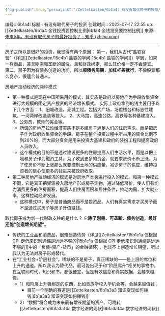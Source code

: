 ```yaml
---
{"dg-publish":true,"permalink":"/Zettelkasten/6b1a4l 有没有取代房子的投资/","dgPassFrontmatter":true}
---
```


编号:: 6b1a4l
标题:: 有没有取代房子的投资
创建时间:: 2023-07-17 22:55
up:: [[Zettelkasten/6b1a4 金钱投资要控制比例\|6b1a4 金钱投资要控制比例]]
来源:: [未来5年，有没有取代房子的最好投资？ - 知乎 (zhihu.com)](https://www.zhihu.com/question/441692710/answer/2747268436)

---
房子之所以是很好的投资，我觉得有两个原因：
第一，我们从古代“盐铁官营”（详见[[Zettelkasten/15c4b1 盐铁的学问\|15c4b1 盐铁的学问]]）学到，如果一样商品，兼具刚需和垄断的属性，且和财政绑定，那么其价格一定不会便宜。
第二，房子因为有债务创造的功能，所以**顺债务周期，加杠杆买就行**，不像股票那么复杂，很适合普通人。

房地产拉动经济的两种模式
- 第一种模式是现在中国所采用的模式，其实质是政府以房地产为手段收集资金进行大规模的固定资产投资的经济增长模式。  实际上政府拿到的钱主要用于以下几个方面：  1、旧城改造，亮城工程。包括大广场，场馆楼台和标志性建筑，一河两岸改造装等投入。  2、大马路，高速公路，高铁等各种基建投入。  3、公务员，教师的奖金等。  
	- 所谓的房地产拉动经济实质不是多建房子满足人们的住房需求，而是把房子作为政府收集资金的手段。房子在整个投资过程中所占用的资金比例不到20%的，而大部分资金是用来投资大基建和政府的装扮工程和提高政府人员收入。  
	- 这个模式的目的不是通过建设更多的住房提高人们生活水平，而是以把土地和房子作为融资工具。为了收到更多的资金，就要求房价不断上涨。为了使房价不断上涨那么就要控制土地的供应量，减少房子的供应，维持投资者的信心使更多的钱进来被政府收取。
- 第二种房地产拉动经济的模式是对房地产本身进行投入的模式。和第一种模式不同，它是真正把资源投入房地产形成房子实物，通过降低房价，使人们有能力消费更多的住房面积，提高人们住房面积和居住条件，拉动内需，扩大就业率，这样拉动经济发展。
	- 这种模式中，房子是普通商品而不是投资品。人们有真实需求才买房子而不是通过买房子等房子升值赚钱。

取代房子成为新一代财政支柱的是什么？
它**除了刚需、可垄断、债务创造，最好还能“创造增长期望”**。
- 传统的工业品和消费品，很难创造债务（详见[[Zettelkasten/15b1c1a 仅根据 CPI 走低来识别通缩是远远不够的\|15b1c1a 仅根据 CPI 走低来识别通缩是远远不够的]]中的「负债-资产-货币」的金融循环），也谈不上创造增长期望，所以我认为无法对房子形成替代。​
- 在“工业社会+阶层社会”，稀缺的不是房子，真正稀缺的——是上层的席位和上升的通道。所以我认为替代品，最可能出现于和“阶层爬升”相关的事物中。在互联网时代，知识和书，都很便宜，但是有效信息和真实数据，会越来越贵。
	- 1）和阶层上升强绑定的东西，比如贵族学校入学机会等，会越来越值钱；
		- 目前一个明确的赛道是[[Zettelkasten/6b1a3a3 知识变现如何赚钱\|6b1a3a3 知识变现如何赚钱]]
	- 2）“数据”将会成为未来最有增长期望的资产。可跳转[[Zettelkasten/6b1a3a14a 数字经济的现状\|6b1a3a14a 数字经济的现状]]